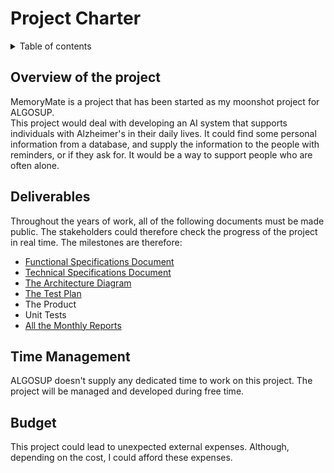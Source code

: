 # Project Charter

<details>

<summary>Table of contents</summary>

- [Project Charter](#project-charter)
  - [Overview of the project](#overview-of-the-project)
  - [Deliverables](#deliverables)
  - [Time Management](#time-management)
  - [Budget](#budget)

</details>

## Overview of the project

MemoryMate is a project that has been started as my moonshot project for ALGOSUP.<br>
This project would deal with developing an AI system that supports individuals with Alzheimer's in their daily lives. It could find some personal information from a database, and supply the information to the people with reminders, or if they ask for. It would be a way to support people who are often alone.

## Deliverables

Throughout the years of work, all of the following documents must be made public. The stakeholders could therefore check the progress of the project in real time. The milestones are therefore:

- [Functional Specifications Document](../Functional/functionalSpecifications.md)
- [Technical Specifications Document](../Technical/technicalSpecifications.md)
- [The Architecture Diagram](../Technical/architectureDiagram.png)
- [The Test Plan](../Test/testPlan.md)
- The Product
- Unit Tests
- [All the Monthly Reports](../Management/MonthlyReports/monthlyReportCumulative.md)

## Time Management

ALGOSUP doesn't supply any dedicated time to work on this project. The project will be managed and developed during free time.

## Budget

This project could lead to unexpected external expenses. Although, depending on the cost, I could afford these expenses. 